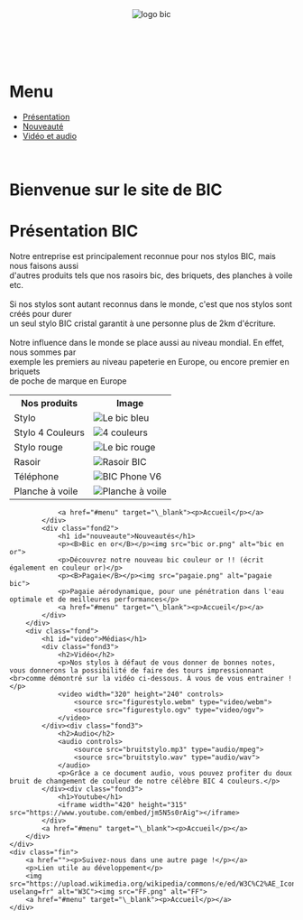 <!DOCTYPE html>
<html lang="fr" >
 <head>
 <meta charset="utf-8">
 <link rel="stylesheet" href="./bic.css">
 <link rel="stylesheet" href="./bic2.css">
 <link rel="stylesheet" href="./bic3.css">
 <title>BIC</title>
 </head>
 <body>
    <header id="top">
        <img class="logo" src="logo.png" alt="logo bic">
    </header>
    <br>
    <div class="menu">
        <h1 id="menu">Menu</h1>
        <ul>
            <a href="#presentation" target="\_blank"><li>Présentation</li></a>
            <a href="#nouveaute" target="\_blank"><li>Nouveauté</li></a>
            <a href="#video" target="\_blank"><li>Vidéo et audio</li></a>
        </ul>
    </div>
    <div class="colone">
        <div class="fond">
            <br>
            <h1>Bienvenue sur le site de BIC</h1>
            <div class="fond2">
                <h1 id="presentation">Présentation BIC</h1>
                <p>Notre entreprise est principalement reconnue pour nos stylos BIC, mais nous faisons aussi<br>
                    d'autres produits tels que nos rasoirs bic, des briquets, des planches à voile etc.<br><br>
                    Si nos stylos sont autant reconnus dans le monde, c'est que nos stylos sont créés pour durer<br>
                    un seul stylo BIC cristal garantit à une personne plus de 2km d'écriture.<br><br>
                    Notre influence dans le monde se place aussi au niveau mondial. En effet, nous sommes par<br>
                    exemple les premiers au niveau papeterie en Europe, ou encore premier en briquets<br>
                    de poche de marque en Europe</p>
                <table>
					<tr>
						<th><B>Nos produits</B></th>
						<th><B>Image</B></th>
					</tr>
					<tr>
						<td>Stylo</td>
						<td>
							<img src="stylo.png" alt="Le bic bleu">
						</td>
					</tr>
					<tr>
						<td>Stylo 4 Couleurs</td>
						<td>
							<img src="stylo 4 couleurs.png" alt="4 couleurs">
						</td>
					</tr>
					<tr>
						<td>Stylo rouge</td>
						<td>
							<img src="stylo rouge.png" alt="Le bic rouge">
						</td>
					</tr>
					<tr>
						<td>Rasoir</td>
						<td>
							<img src="rasoir.png" alt="Rasoir BIC">
						</td>
					</tr>
					<tr>
						<td>Téléphone</td>
						<td>
							<img src="telephone.png" alt="BIC Phone V6">
						</td>
					</tr>
					<tr>
						<td>Planche à voile</td>
						<td>
							<img src="planche a voile.png" alt="Planche à voile">
						</td>
					</tr>
				</table>


                <a href="#menu" target="\_blank"><p>Accueil</p></a>
            </div>
            <div class="fond2">
                <h1 id="nouveaute">Nouveautés</h1>
                <p><B>Bic en or</B></p><img src="bic or.png" alt="bic en or">
                <p>Découvrez notre nouveau bic couleur or !! (écrit également en couleur or)</p>
                <p><B>Pagaie</B></p><img src="pagaie.png" alt="pagaie bic">
                <p>Pagaie aérodynamique, pour une pénétration dans l'eau optimale et de meilleures performances</p>
                <a href="#menu" target="\_blank"><p>Accueil</p></a>
            </div>
        </div>
        <div class="fond">
            <h1 id="video">Médias</h1>
            <div class="fond3">
                <h2>Vidéo</h2>
                <p>Nos stylos à défaut de vous donner de bonnes notes, vous donnerons la possibilité de faire des tours impressionnant <br>comme démontré sur la vidéo ci-dessous. À vous de vous entrainer ! </p>
                <video width="320" height="240" controls>
                    <source src="figurestylo.webm" type="video/webm">
                    <source src="figurestylo.ogv" type="video/ogv">
                </video>
            </div><div class="fond3">
                <h2>Audio</h2>
                <audio controls>
                    <source src="bruitstylo.mp3" type="audio/mpeg">
                    <source src="bruitstylo.wav" type="audio/wav">
                </audio>
                <p>Grâce a ce document audio, vous pouvez profiter du doux bruit de changement de couleur de notre célèbre BIC 4 couleurs.</p>
            </div><div class="fond3">
                <h1>Youtube</h1>
                <iframe width="420" height="315" src="https://www.youtube.com/embed/jm5N5s0rAig"></iframe>
            </div>
            <a href="#menu" target="\_blank"><p>Accueil</p></a>
        </div>
    </div>
    <div class="fin">
        <a href=""><p>Suivez-nous dans une autre page !</p></a>
        <p>Lien utile au développement</p>
        <img src="https://upload.wikimedia.org/wikipedia/commons/e/ed/W3C%C2%AE_Icon.svg?uselang=fr" alt="W3C"><img src="FF.png" alt="FF">
        <a href="#menu" target="\_blank"><p>Accueil</p></a>
    </div>
</body>
</html>
